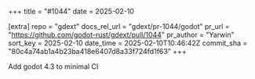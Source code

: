 +++
title = "#1044"
date = 2025-02-10

[extra]
repo = "gdext"
docs_rel_url = "gdext/pr-1044/godot"
pr_url = "https://github.com/godot-rust/gdext/pull/1044"
pr_author = "Yarwin"
sort_key = 2025-02-10
date_time = 2025-02-10T10:46:42Z
commit_sha = "80c4a74ab1a4b23ba418e6407d8a33f724fd1f63"
+++

Add godot 4.3 to minimal CI
